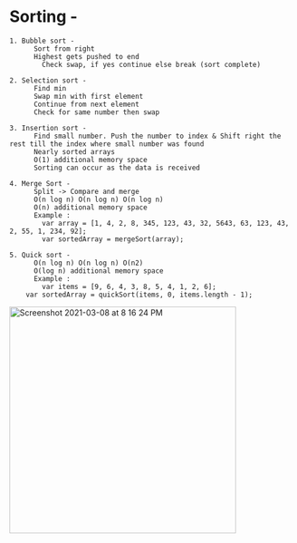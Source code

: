 # Sorting -

	1. Bubble sort -
	      Sort from right
	      Highest gets pushed to end
		    Check swap, if yes continue else break (sort complete)
  
	2. Selection sort -
	      Find min
	      Swap min with first element
	      Continue from next element
	      Check for same number then swap
  
	3. Insertion sort -
	      Find small number. Push the number to index & Shift right the rest till the index where small number was found
	      Nearly sorted arrays
	      O(1) additional memory space
	      Sorting can occur as the data is received

	4. Merge Sort -
	      Split -> Compare and merge
	      O(n log n) O(n log n) O(n log n)
	      O(n) additional memory space
	      Example : 
	      	var array = [1, 4, 2, 8, 345, 123, 43, 32, 5643, 63, 123, 43, 2, 55, 1, 234, 92];
	      	var sortedArray = mergeSort(array);

	5. Quick sort -
	      O(n log n) O(n log n) O(n2)
	      O(log n) additional memory space
	      Example : 
	      	var items = [9, 6, 4, 3, 8, 5, 4, 1, 2, 6];
		var sortedArray = quickSort(items, 0, items.length - 1);

<img width="400" alt="Screenshot 2021-03-08 at 8 16 24 PM" src="https://user-images.githubusercontent.com/52008891/110336923-5ad8eb00-804b-11eb-9fe8-9aa8baf70cda.png">
